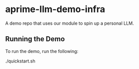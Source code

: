 # aprime-llm-demo-infra
A demo repo that uses our module to spin up a personal LLM.

## Running the Demo
To run the demo, run the following:

./quickstart.sh
